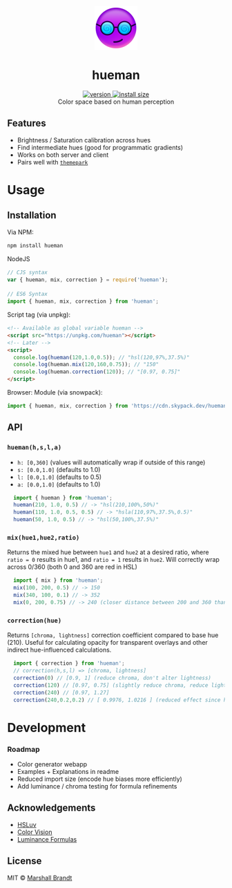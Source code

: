 <div align="center">
  <img src="https://github.com/marshallcb/hueman/raw/master/hueman.png" alt="hueman" width="100" />
</div>

<h1 align="center">hueman</h1>
<div align="center">
  <a href="https://npmjs.org/package/hueman">
    <img src="https://badgen.now.sh/npm/v/hueman" alt="version" />
  </a>
  <a href="https://bundlephobia.com/result?p=hueman">
    <img src="https://img.badgesize.io/MarshallCB/hueman/master/es.js?compression=brotli" alt="install size" />
  </a>
</div>

<div align="center">Color space based on human perception</div>

## Features
- Brightness / Saturation calibration across hues
- Find intermediate hues (good for programmatic gradients)
- Works on both server and client
- Pairs well with [`themepark`](https://github.com/MarshallCB/themepark)

# Usage

## Installation

Via NPM:
```sh
npm install hueman
```

NodeJS
```js
// CJS syntax
var { hueman, mix, correction } = require('hueman');

// ES6 Syntax
import { hueman, mix, correction } from 'hueman';
```

Script tag (via unpkg):
```html
<!-- Available as global variable hueman -->
<script src="https://unpkg.com/hueman"></script>
<!-- Later -->
<script>
  console.log(hueman(120,1.0,0.5)); // "hsl(120,97%,37.5%)"
  console.log(hueman.mix(120,160,0.75)); // "150"
  console.log(hueman.correction(120)); // "[0.97, 0.75]"
</script>
```

Browser: Module (via snowpack):
```js
import { hueman, mix, correction } from 'https://cdn.skypack.dev/hueman';
```

## API


### `hueman(h,s,l,a)`

- `h: [0,360]` (values will automatically wrap if outside of this range)
- `s: [0.0,1.0]` (defaults to 1.0)
- `l: [0.0,1.0]` (defaults to 0.5)
- `a: [0.0,1.0]` (defaults to 1.0)

```js
  import { hueman } from 'hueman';
  hueman(210, 1.0, 0.5) // -> "hsl(210,100%,50%)"
  hueman(110, 1.0, 0.5, 0.5) // -> "hsla(110,97%,37.5%,0.5)"
  hueman(50, 1.0, 0.5) // -> "hsl(50,100%,37.5%)"
```


### `mix(hue1,hue2,ratio)`

Returns the mixed hue between `hue1` and `hue2` at a desired ratio, where `ratio = 0` results in hue1, and `ratio = 1` results in `hue2`. Will correctly wrap across 0/360 (both 0 and 360 are red in HSL)

```js
  import { mix } from 'hueman';
  mix(100, 200, 0.5) // -> 150
  mix(340, 100, 0.1) // -> 352
  mix(0, 200, 0.75) // -> 240 (closer distance between 200 and 360 than 0 and 200)
```

### `correction(hue)`

Returns `[chroma, lightness]` correction coefficient compared to base hue (210). Useful for calculating opacity for transparent overlays and other indirect hue-influenced calculations.

```js
  import { correction } from 'hueman';
  // correction(h,s,l) => [chroma, lightness]
  correction(0) // [0.9, 1] (reduce chroma, don't alter lightness)
  correction(120) // [0.97, 0.75] (slightly reduce chroma, reduce lightness)
  correction(240) // [0.97, 1.27]
  correction(240,0.2,0.2) // [ 0.9976, 1.0216 ] (reduced effect since hue is less vibrant)
```

# Development

### Roadmap
- Color generator webapp
- Examples + Explanations in readme
- Reduced import size (encode hue biases more efficiently)
- Add luminance / chroma testing for formula refinements

## Acknowledgements
- [HSLuv](https://www.hsluv.org/comparison/)
- [Color Vision](https://en.wikipedia.org/wiki/Color_vision)
- [Luminance Formulas](https://stackoverflow.com/questions/596216/formula-to-determine-brightness-of-rgb-color)

## License

MIT © [Marshall Brandt](https://m4r.sh)
